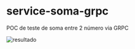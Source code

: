 # service-soma-grpc
POC de teste de soma entre 2 número via GRPC



![resultado](https://github.com/eltonhp/service-soma-grpc/assets/10613777/6ee6ce9f-e02b-486b-af78-0a735c03e564)
